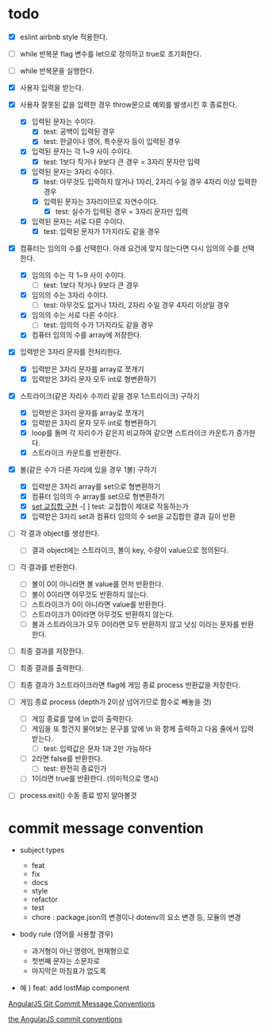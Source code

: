# todo

- [x] eslint airbnb style 적용한다.

- [ ] while 반복문 flag 변수를 let으로 정의하고 true로 초기화한다.
- [ ] while 반복문을 실행한다.

- [x] 사용자 입력을 받는다.

- [x] 사용자 잘못된 값을 입력한 경우 throw문으로 예외를 발생시킨 후 종료한다.

  - [x] 입력된 문자는 수이다.
    - [x] test: 공백이 입력된 경우
    - [x] test: 한글이나 영어, 특수문자 등이 입력된 경우
  - [x] 입력된 문자는 각 1~9 사이 수이다.
    - [x] test: 1보다 작거나 9보다 큰 경우 = 3자리 문자만 입력
  - [x] 입력된 문자는 3자리 수이다.
    - [x] test: 아무것도 입력하지 않거나 1자리, 2자리 수일 경우 4자리 이상 입력한 경우
    - [x] 입력된 문자는 3자리이므로 자연수이다.
      - [x] test: 실수가 입력된 경우 = 3자리 문자만 입력
  - [x] 입력된 문자는 서로 다른 수이다.
    - [x] test: 입력된 문자가 1가지라도 같을 경우

- [x] 컴퓨터는 임의의 수를 선택한다. 아래 요건에 맞지 않는다면 다시 임의의 수를 선택한다.

  - [x] 임의의 수는 각 1~9 사이 수이다.
    - [ ] test: 1보다 작거나 9보다 큰 경우
  - [x] 임의의 수는 3자리 수이다.
    - [ ] test: 아무것도 없거나 1자리, 2자리 수일 경우 4자리 이상일 경우
  - [x] 임의의 수는 서로 다른 수이다.
    - [ ] test: 임의의 수가 1가지라도 같을 경우
  - [x] 컴퓨터 임의의 수를 array에 저장한다.

- [x] 입력받은 3자리 문자를 전처리한다.

  - [x] 입력받은 3자리 문자를 array로 쪼개기
  - [x] 입력받은 3자리 문자 모두 int로 형변환하기

- [x] 스트라이크(같은 자리수 수끼리 같을 경우 1스트라이크) 구하기

  - [x] 입력받은 3자리 문자를 array로 쪼개기
  - [x] 입력받은 3자리 문자 모두 int로 형변환하기
  - [x] loop를 돌며 각 자리수가 같은지 비교하여 같으면 스트라이크 카운트가 증가한다.
  - [x] 스트라이크 카운트를 반환한다.

- [x] 볼(같은 수가 다른 자리에 있을 경우 1볼) 구하기

  - [x] 입력받은 3자리 array를 set으로 형변환하기
  - [x] 컴퓨터 임의의 수 array를 set으로 형변환하기
  - [x] [set 교집합 구현](https://developer.mozilla.org/ko/docs/Web/JavaScript/Reference/Global_Objects/Set) -[ ] test: 교집합이 제대로 작동하는가
  - [x] 입력받은 3자리 set과 컴퓨터 임의의 수 set을 교집합한 결과 길이 반환

- [ ] 각 결과 object를 생성한다.

  - [ ] 결과 object에는 스트라이크, 볼이 key, 수량이 value으로 정의된다.

- [ ] 각 결과를 반환한다.

  - [ ] 볼이 0이 아니라면 볼 value를 먼저 반환한다.
  - [ ] 볼이 0이라면 아무것도 반환하지 않는다.
  - [ ] 스트라이크가 0이 아니라면 value를 반환한다.
  - [ ] 스트라이크가 0이라면 아무것도 반환하지 않는다.
  - [ ] 볼과 스트라이크가 모두 0이라면 모두 반환하지 않고 낫싱 이라는 문자를 반환한다.

- [ ] 최종 결과를 저장한다.

- [ ] 최종 결과를 출력한다.

- [ ] 최종 결과가 3스트라이크라면 flag에 게임 종료 process 반환값을 저장한다.

- [ ] 게임 종료 process (depth가 2이상 넘어가므로 함수로 빼놓을 것)
  - [ ] 게임 종료를 앞에 \n 없이 출력한다.
  - [ ] 게임을 또 할건지 물어보는 문구를 앞에 \n 와 함께 출력하고 다음 줄에서 입력받는다.
    - [ ] test: 입력값은 문자 1과 2만 가능하다
  - [ ] 2라면 false를 반환한다.
    - [ ] test: 완전히 종료인가
  - [ ] 1이라면 true를 반환한다. (의미적으로 명시)
- [ ] process.exit() 수동 종료 방지 알아볼것

# commit message convention

- subject types

  - feat
  - fix
  - docs
  - style
  - refactor
  - test
  - chore : package.json의 변경이나 dotenv의 요소 변경 등, 모듈의 변경

- body rule (영어를 사용할 경우)

  - 과거형이 아닌 명령어, 현재형으로
  - 첫번째 문자는 소문자로
  - 마지막은 마침표가 없도록

- 예 ) feat: add lostMap component

[AngularJS Git Commit Message Conventions](https://gist.github.com/stephenparish/9941e89d80e2bc58a153)

[the AngularJS commit conventions](https://velog.io/@outstandingboy/Git-%EC%BB%A4%EB%B0%8B-%EB%A9%94%EC%8B%9C%EC%A7%80-%EA%B7%9C%EC%95%BD-%EC%A0%95%EB%A6%AC-the-AngularJS-commit-conventions)
